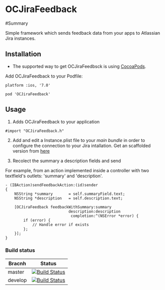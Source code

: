 OCJiraFeedback
==============

#Summary


Simple framework which sends feedback data from your apps to Atlassian Jira instances.

## Installation

- The supported way to get OCJiraFeedbsck is using [CocoaPods](http://cocoapods.org/).

Add OCJiraFeedback to your Podfile:


```
platform :ios, '7.0'

pod 'OCJiraFeedback'
```


## Usage

1. Adds OCJiraFeedback to your application

```
#import "OCJiraFeedback.h"
```

2. Add and edit a Instance.plist file to your *main bundle* in order to configure the connection to your Jira intallation. Get an scaffolded version from [here](https://github.com/vbergae/OCJiraFeedback/blob/master/src/OCJiraFeedback/Instance.plist.distribution)


3. Recolect the summary a description fields and send

For example, from an action implemented inside a controller with two textfield's outlets: 'summary' and 'description'.

```
- (IBAction)sendFeedbackAction:(id)sender
{
	NSString *summary 		= self.summaryField.text;
	NSString *description 	= self.description.text;
	
    [OCJiraFeedback feedbackWithSummary:summary
                            description:description
                             completion:^(NSError *error) {
        if (error) {
            // Handle error if exists
        };
    }];
}
```


### Build status

Bracnh | Status
------------ | -------------
master | [![Build Status](https://travis-ci.org/vbergae/OCJiraFeedback.png?branch=master)](https://travis-ci.org/vbergae/OCJiraFeedback)
develop | [![Build Status](https://travis-ci.org/vbergae/OCJiraFeedback.png?branch=develop)](https://travis-ci.org/vbergae/OCJiraFeedback)
